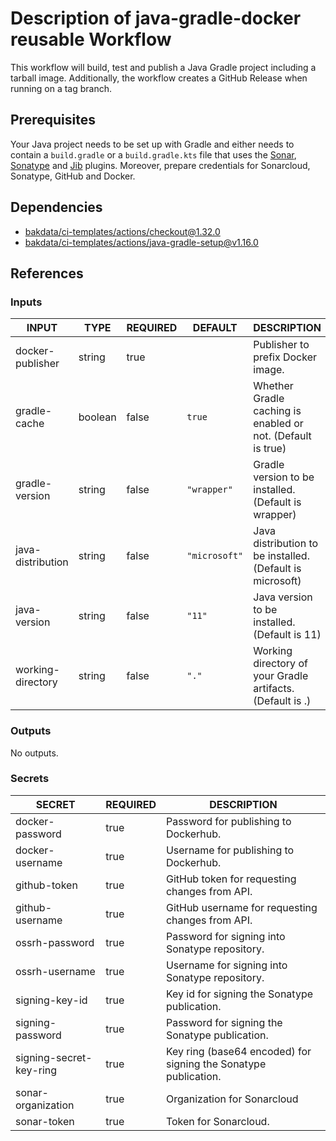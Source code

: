 # Description of java-gradle-docker reusable Workflow

This workflow will build, test and publish a Java Gradle project including a tarball image. Additionally,
the workflow creates a GitHub Release when running on a tag branch.

## Prerequisites

Your Java project needs to be set up with Gradle and either needs to contain a `build.gradle` or a `build.gradle.kts`
file that uses the [Sonar](https://github.com/bakdata/gradle-plugins/tree/master/sonar), [Sonatype](https://github.com/bakdata/gradle-plugins/tree/master/sonatype) and [Jib](https://github.com/GoogleContainerTools/jib/tree/master/jib-gradle-plugin) plugins. Moreover, prepare credentials for Sonarcloud, Sonatype, GitHub and Docker.

## Dependencies

- [bakdata/ci-templates/actions/checkout@1.32.0](https://github.com/bakdata/ci-templates/blob/1.32.0/actions/checkout)
- [bakdata/ci-templates/actions/java-gradle-setup@v1.16.0](https://github.com/bakdata/ci-templates/blob/v1.16.0/actions/java-gradle-setup)

## References

### Inputs

<!-- AUTO-DOC-INPUT:START - Do not remove or modify this section -->

| INPUT             | TYPE    | REQUIRED | DEFAULT       | DESCRIPTION                                                 |
| ----------------- | ------- | -------- | ------------- | ----------------------------------------------------------- |
| docker-publisher  | string  | true     |               | Publisher to prefix Docker image.                           |
| gradle-cache      | boolean | false    | `true`        | Whether Gradle caching is enabled or not. (Default is true) |
| gradle-version    | string  | false    | `"wrapper"`   | Gradle version to be installed. (Default is wrapper)        |
| java-distribution | string  | false    | `"microsoft"` | Java distribution to be installed. (Default is microsoft)   |
| java-version      | string  | false    | `"11"`        | Java version to be installed. (Default is 11)               |
| working-directory | string  | false    | `"."`         | Working directory of your Gradle artifacts. (Default is .)  |

<!-- AUTO-DOC-INPUT:END -->

### Outputs

<!-- AUTO-DOC-OUTPUT:START - Do not remove or modify this section -->

No outputs.

<!-- AUTO-DOC-OUTPUT:END -->

### Secrets

<!-- AUTO-DOC-SECRETS:START - Do not remove or modify this section -->

| SECRET                  | REQUIRED | DESCRIPTION                                                     |
| ----------------------- | -------- | --------------------------------------------------------------- |
| docker-password         | true     | Password for publishing to Dockerhub.                           |
| docker-username         | true     | Username for publishing to Dockerhub.                           |
| github-token            | true     | GitHub token for requesting changes from API.                   |
| github-username         | true     | GitHub username for requesting changes from API.                |
| ossrh-password          | true     | Password for signing into Sonatype repository.                  |
| ossrh-username          | true     | Username for signing into Sonatype repository.                  |
| signing-key-id          | true     | Key id for signing the Sonatype publication.                    |
| signing-password        | true     | Password for signing the Sonatype publication.                  |
| signing-secret-key-ring | true     | Key ring (base64 encoded) for signing the Sonatype publication. |
| sonar-organization      | true     | Organization for Sonarcloud                                     |
| sonar-token             | true     | Token for Sonarcloud.                                           |

<!-- AUTO-DOC-SECRETS:END -->
